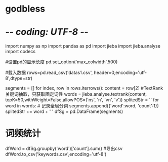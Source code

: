 # godbless
# -*- coding: UTF-8 -*-
import numpy as np
import pandas as pd
import jieba
import jieba.analyse
import codecs

#设置pd的显示长度
pd.set_option('max_colwidth',500)

#载入数据
rows=pd.read_csv('datas1.csv', header=0,encoding='utf-8',dtype=str)

segments = []
for index, row in rows.iterrows():
    content = row[2]
    #TextRank 关键词抽取，只获取固定词性
    words = jieba.analyse.textrank(content, topK=50,withWeight=False,allowPOS=('ns', 'n', 'vn', 'v'))
    splitedStr = ''
    for word in words:
        # 记录全局分词
        segments.append({'word':word, 'count':1})
        splitedStr += word + ' '
dfSg = pd.DataFrame(segments)

# 词频统计
dfWord = dfSg.groupby('word')['count'].sum()
#导出csv
dfWord.to_csv('keywords.csv',encoding='utf-8')

